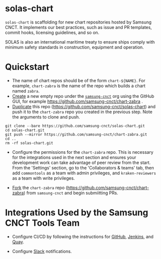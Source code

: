 # solas-chart
`solas-chart` is scaffolding for new chart repositories hosted by Samsung CNCT. It implements our best practices, such as issue and PR templates, commit hooks, licensing guidelines, and so on.

SOLAS is also an international maritime treaty to ensure ships comply with minimum safety standards in construction, equipment and operation.

# Quickstart

- The name of chart repos should be of the form `chart-${NAME}`. For example, `chart-zabra` is the name of the repo which builds a chart named `zabra`.
- [Create](https://help.github.com/articles/creating-a-new-repository/) a new empty repo under the [`samsung-cnct`](https://github.com/samsung-cnct) org using the GitHub GUI, for example https://github.com/samsung-cnct/chart-zabra .
- [Duplicate](https://help.github.com/articles/duplicating-a-repository/) this repo (https://github.com/samsung-cnct/solas-chart) and push it to the `chart-zabra` repo you created in the previous step. Note the arguments to clone and push.

```
git clone --bare https://github.com/samsung-cnct/solas-chart.git
cd solas-chart.git
git push --mirror https://github.com/samsung-cnct/chart-zabra.git
cd ..
rm -rf solas-chart.git
```

- Configure the permissions for the `chart-zabra` repo. This is necessary for the integrations used in the next section and ensures your development work can take advantage of peer review from the start. From the 'Settings' section, go to the 'Collaborators & teams' tab, then add `commontools` as a team with admin privileges, and `kraken-reviewers` as a team with write privileges.

- [Fork](https://help.github.com/articles/fork-a-repo/) the `chart-zabra` repo (https://github.com/samsung-cnct/chart-zabra) from `samsung-cnct` and begin submiitting PRs.

# Integrations Used by the Samsung CNCT Tools Team

- Configure CI/CD by following the instructions for [GitHub](https://github.com/samsung-cnct/solas/blob/master/docs/github.md), [Jenkins](https://github.com/samsung-cnct/solas/blob/master/docs/jenkins.md), and [Quay](https://github.com/samsung-cnct/solas/blob/master/docs/quay.md).

- Configure [Slack](https://github.com/samsung-cnct/solas/blob/master/docs/slack.md) notifications.
